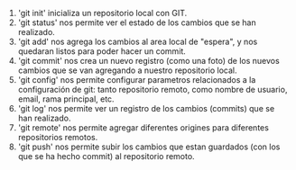 1. 'git init' inicializa un repositorio local con GIT.
2. 'git status' nos permite ver el estado de los cambios que se han realizado.
3. 'git add' nos agrega los cambios al area local de "espera", y nos quedaran listos para poder hacer un commit.
4. 'git commit' nos crea un nuevo registro (como una foto) de los nuevos cambios que se van agregando a nuestro repositorio local.
5. 'git config' nos permite configurar parametros relacionados a la configuración de git: tanto repositorio remoto, como nombre de usuario, email, rama principal, etc.
6. 'git log' nos permite ver un registro de los cambios (commits) que se han realizado.
7. 'git remote' nos permite agregar diferentes origines para diferentes repositorios remotos.
8. 'git push' nos permite subir los cambios que estan guardados (con los que se ha hecho commit) al repositorio remoto.